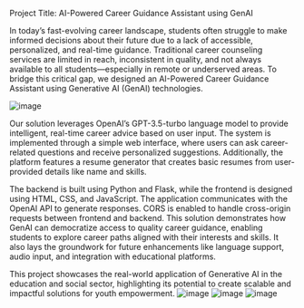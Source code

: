 Project Title: AI-Powered Career Guidance Assistant using GenAI

In today’s fast-evolving career landscape, students often struggle to make informed decisions about their future due to a lack of accessible, personalized, and real-time guidance. Traditional career counseling services are limited in reach, inconsistent in quality, and not always available to all students—especially in remote or underserved areas. To bridge this critical gap, we designed an AI-Powered Career Guidance Assistant using Generative AI (GenAI) technologies.

![image](https://github.com/user-attachments/assets/c5efdbc6-6cfa-4d0e-b54f-35894b7ed045)

Our solution leverages OpenAI’s GPT-3.5-turbo language model to provide intelligent, real-time career advice based on user input. The system is implemented through a simple web interface, where users can ask career-related questions and receive personalized suggestions. Additionally, the platform features a resume generator that creates basic resumes from user-provided details like name and skills.

The backend is built using Python and Flask, while the frontend is designed using HTML, CSS, and JavaScript. The application communicates with the OpenAI API to generate responses. CORS is enabled to handle cross-origin requests between frontend and backend.
This solution demonstrates how GenAI can democratize access to quality career guidance, enabling students to explore career paths aligned with their interests and skills. It also lays the groundwork for future enhancements like language support, audio input, and integration with educational platforms.

This project showcases the real-world application of Generative AI in the education and social sector, highlighting its potential to create scalable and impactful solutions for youth empowerment.
![image](https://github.com/user-attachments/assets/7dd133a5-014e-41a9-80ef-f697aec1fc8f)
![image](https://github.com/user-attachments/assets/08314264-f9c4-41b6-8aa7-e29aafbfd3ff)
![image](https://github.com/user-attachments/assets/b9373478-3549-4249-a704-8ccadb83c3dc)


